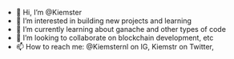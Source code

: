 - 👋 Hi, I’m @Kiemster
- 👀 I’m interested in building new projects and learning
- 🌱 I’m currently learning about ganache and other types of code
- 💞️ I’m looking to collaborate on blockchain development, etc
- 📫 How to reach me: @Kiemsternl on IG, Kiemstr on Twitter, 
